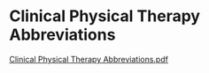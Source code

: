 # Clinical Physical Therapy Abbreviations

[Clinical Physical Therapy Abbreviations.pdf](Clinical%20Physical%20Therapy%20Abbreviations%20a279fd04f72c4c7a99402c22f3821c9b/Clinical_Physical_Therapy_Abbreviations.pdf)